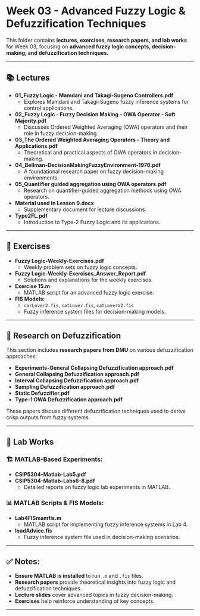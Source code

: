 # Week 03 - Advanced Fuzzy Logic & Defuzzification Techniques

This folder contains **lectures, exercises, research papers, and lab works** for Week 03, focusing on **advanced fuzzy logic concepts, decision-making, and defuzzification techniques.**

---

## 📚 Lectures
- **01_Fuzzy Logic - Mamdani and Takagi-Sugeno Controllers.pdf**  
  - Explores Mamdani and Takagi-Sugeno fuzzy inference systems for control applications.
- **02_Fuzzy Logic - Fuzzy Decision Making - OWA Operator - Soft Majority.pdf**  
  - Discusses Ordered Weighted Averaging (OWA) operators and their role in fuzzy decision-making.
- **03_The Ordered Weighted Averaging Operators - Theory and Applications.pdf**  
  - Theoretical and practical aspects of OWA operators in decision-making.
- **04_Bellman-DecisionMakingFuzzyEnvironment-1970.pdf**  
  - A foundational research paper on fuzzy decision-making environments.
- **05_Quantifier guided aggregation using OWA operators.pdf**  
  - Research on quantifier-guided aggregation methods using OWA operators.
- **Material used in Lesson 9.docx**  
  - Supplementary document for lecture discussions.
- **Type2FL.pdf**  
  - Introduction to Type-2 Fuzzy Logic and its applications.

---

## 📝 Exercises
- **Fuzzy Logic-Weekly-Exercises.pdf**  
  - Weekly problem sets on fuzzy logic concepts.
- **Fuzzy Logic-Weekly-Exercises_Answer_Report.pdf**  
  - Solutions and explanations for the weekly exercises.
- **Exercise 15.m**  
  - MATLAB script for an advanced fuzzy logic exercise.
- **FIS Models:**  
  - `carLover2.fis`, `catLover.fis`, `catLoverV2.fis`  
  - Fuzzy inference system files for decision-making models.

---

## 📖 Research on Defuzzification
This section includes **research papers from DMU** on various defuzzification approaches:
- **Experiments-General Collapsing Defuzzification approach.pdf**  
- **General Collapsing Defuzzification approach.pdf**  
- **Interval Collapsing Defuzzification approach.pdf**  
- **Sampling Defuzzification approach.pdf**  
- **Static Defuzzifier.pdf**  
- **Type-1 OWA Defuzzification approach.pdf**  
  
These papers discuss different defuzzification techniques used to derive crisp outputs from fuzzy systems.

---

## 🔬 Lab Works
### 🏗 MATLAB-Based Experiments:
- **CSIP5304-Matlab-Lab5.pdf**  
- **CSIP5304-Matlab-Labs6-8.pdf**  
  - Detailed reports on fuzzy logic lab experiments in MATLAB.

### 📊 MATLAB Scripts & FIS Models:
- **Lab4FISmamfis.m**  
  - MATLAB script for implementing fuzzy inference systems in Lab 4.
- **loadAdvice.fis**  
  - Fuzzy inference system file used in decision-making scenarios.

---

## ✅ Notes:
- **Ensure MATLAB is installed** to run `.m` and `.fis` files.
- **Research papers** provide theoretical insights into fuzzy logic and defuzzification techniques.
- **Lecture slides** cover advanced topics in fuzzy decision-making.
- **Exercises** help reinforce understanding of key concepts.

---
